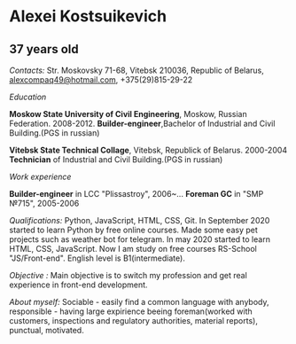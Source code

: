 # **Alexei Kostsuikevich**

## **37 years old**

*Contacts:*
Str. Moskovsky 71-68, Vitebsk 210036, Republic of Belarus, alexcompaq49@hotmail.com, +375(29)815-29-22

*Education*

**Moskow State University of Civil Engineering**, Moskow, Russian Federation. 2008-2012.
**Builder-engineer**,Bachelor of Industrial and Civil Building.(PGS in russian)

 **Vitebsk State Technical Collage**, Vitebsk, Republick of Belarus. 2000-2004
 **Technician** of Industrial and Civil Building.(PGS in russian)

 *Work experience*

 **Builder-engineer** in LCC "Plissastroy", 2006~...
 **Foreman GC** in "SMP №715", 2005-2006

 *Qualifications:*
 Python, JavaScript, HTML, CSS, Git. In September 2020 started to learn Python by free online courses. Made some easy pet projects such as weather bot for telegram. In may 2020 started to learn HTML, CSS, JavaScript. Now I am study on free courses RS-School "JS/Front-end". English level is B1(intermediate).

 *Objective :* Main objective is to switch my profession and get real experience in front-end development.

 *About myself:*
 Sociable - easily find a common language with anybody, responsible - having large expirience beeing foreman(worked with customers, inspections and regulatory authorities, material reports), punctual, motivated.